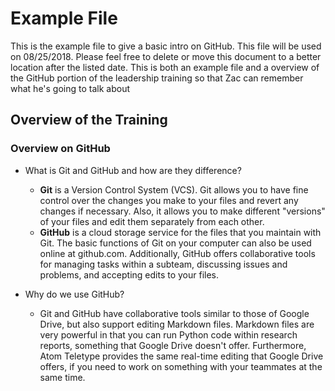 # Example File
This is the example file to give a basic intro on GitHub.  This file will be used on 08/25/2018.  Please feel free to delete or move this document to a better location after the listed date.  This is both an example file and a overview of the GitHub portion of the leadership training so that Zac can remember what he's going to talk about

## Overview of the Training

### Overview on GitHub

- What is Git and GitHub and how are they difference?

  - **Git** is a Version Control System (VCS). Git allows you to have fine control over the changes you make to your files and revert any changes if necessary. Also, it allows you to make different "versions" of your files and edit them separately from each other.
  - **GitHub** is a cloud storage service for the files that you maintain with Git. The basic functions of Git on your computer can also be used online at github.com. Additionally, GitHub offers collaborative tools for managing tasks within a subteam, discussing issues and problems, and accepting edits to your files.

- Why do we use GitHub?

  - Git and GitHub have collaborative tools similar to those of Google Drive, but also support editing Markdown files. Markdown files are very powerful in that you can run Python code within research reports, something that Google Drive doesn't offer. Furthermore, Atom Teletype provides the same real-time editing that Google Drive offers, if you need to work on something with your teammates at the same time.

